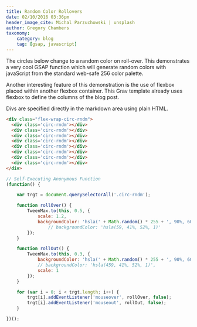 ```yaml
---
title: Random Color Rollovers
date: 02/10/2016 03:36pm
header_image_cite: Michal Parzuchowski | unsplash
author: Gregory Chambers
taxonomy:
    category: blog
    tag: [gsap, javascript]
---
```


The circles below change to a random color on roll-over. This demonstrates a very cool  GSAP function which will generate random colors with javaScript from the standard web-safe 256 color palette.

Another interesting feature of this demonstration is the use of flexbox placed within another flexbox container. This Grav template already uses flexbox to define the columns of the blog post.

<div class="flex-wrap-circ-rndm">
  <div class='circ-rndm'></div>
  <div class='circ-rndm'></div>
  <div class='circ-rndm'></div>
  <div class='circ-rndm'></div>
  <div class='circ-rndm'></div>
  <div class='circ-rndm'></div>
  <div class='circ-rndm'></div>
  <div class='circ-rndm'></div>
</div>

Divs are specified directly in the markdown area using plain HTML.

```html
<div class="flex-wrap-circ-rndm">
  <div class='circ-rndm'></div>
  <div class='circ-rndm'></div>
  <div class='circ-rndm'></div>
  <div class='circ-rndm'></div>
  <div class='circ-rndm'></div>
  <div class='circ-rndm'></div>
  <div class='circ-rndm'></div>
  <div class='circ-rndm'></div>
</div>
```

```js
// Self-Executing Anonymous Function
(function() {

    var trgt = document.querySelectorAll('.circ-rndm');

    function rollOver() {
        TweenMax.to(this, 0.5, {
            scale: 1.2,
            backgroundColor: 'hsla(' + Math.random() * 255 + ', 90%, 60%, 1)'
                // backgroundColor: 'hsla(59, 41%, 52%, 1)'
        });
    }

    function rollOut() {
        TweenMax.to(this, 0.3, {
            backgroundColor: 'hsla(' + Math.random() * 255 + ', 90%, 60%, 1)',
            // backgroundColor: 'hsla(459, 41%, 52%, 1)',
            scale: 1
        });
    }

    for (var i = 0; i < trgt.length; i++) {
        trgt[i].addEventListener('mouseover', rollOver, false);
        trgt[i].addEventListener('mouseout', rollOut, false);
    }

})();
```

